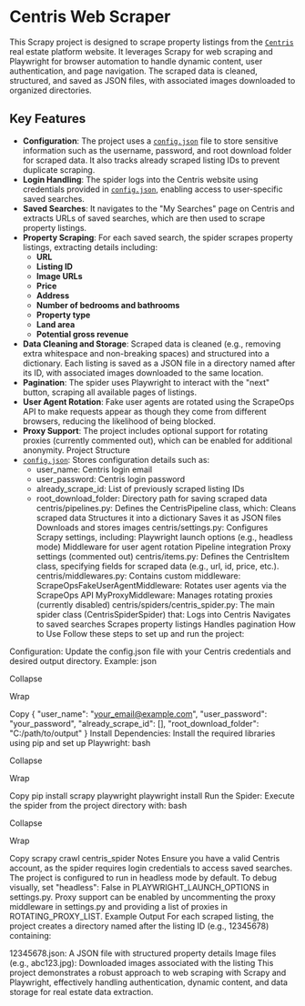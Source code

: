 # Centris Web Scraper
This Scrapy project is designed to scrape property listings from the [`Centris`](https://www.centris.ca/) real estate platform website. It leverages Scrapy for web scraping and Playwright for browser automation to handle dynamic content, user authentication, and page navigation. The scraped data is cleaned, structured, and saved as JSON files, with associated images downloaded to organized directories.

## Key Features
- **Configuration**:
The project uses a [`config.json`](config.json) file to store sensitive information such as the username, password, and root download folder for scraped data. It also tracks already scraped listing IDs to prevent duplicate scraping.
- **Login Handling**:
The spider logs into the Centris website using credentials provided in [`config.json`](config.json), enabling access to user-specific saved searches.
- **Saved Searches**:
It navigates to the "My Searches" page on Centris and extracts URLs of saved searches, which are then used to scrape property listings.
- **Property Scraping**:
For each saved search, the spider scrapes property listings, extracting details including:
  - **URL**
  - **Listing ID**
  - **Image URLs**
  - **Price**
  - **Address**
  - **Number of bedrooms and bathrooms**
  - **Property type**
  - **Land area**
  - **Potential gross revenue**
- **Data Cleaning and Storage**:
Scraped data is cleaned (e.g., removing extra whitespace and non-breaking spaces) and structured into a dictionary. Each listing is saved as a JSON file in a directory named after its ID, with associated images downloaded to the same location.
- **Pagination**:
The spider uses Playwright to interact with the "next" button, scraping all available pages of listings.
- **User Agent Rotation**:
Fake user agents are rotated using the ScrapeOps API to make requests appear as though they come from different browsers, reducing the likelihood of being blocked.
- **Proxy Support**:
The project includes optional support for rotating proxies (currently commented out), which can be enabled for additional anonymity.
Project Structure
- [`config.json`](config.json):
Stores configuration details such as:
  - user_name: Centris login email
  - user_password: Centris login password
  - already_scrape_id: List of previously scraped listing IDs
  - root_download_folder: Directory path for saving scraped data
centris/pipelines.py:
Defines the CentrisPipeline class, which:
Cleans scraped data
Structures it into a dictionary
Saves it as JSON files
Downloads and stores images
centris/settings.py:
Configures Scrapy settings, including:
Playwright launch options (e.g., headless mode)
Middleware for user agent rotation
Pipeline integration
Proxy settings (commented out)
centris/items.py:
Defines the CentrisItem class, specifying fields for scraped data (e.g., url, id, price, etc.).
centris/middlewares.py:
Contains custom middleware:
ScrapeOpsFakeUserAgentMiddleware: Rotates user agents via the ScrapeOps API
MyProxyMiddleware: Manages rotating proxies (currently disabled)
centris/spiders/centris_spider.py:
The main spider class (CentrisSpiderSpider) that:
Logs into Centris
Navigates to saved searches
Scrapes property listings
Handles pagination
How to Use
Follow these steps to set up and run the project:

Configuration:
Update the config.json file with your Centris credentials and desired output directory. Example:
json

Collapse

Wrap

Copy
{
    "user_name": "your_email@example.com",
    "user_password": "your_password",
    "already_scrape_id": [],
    "root_download_folder": "C:/path/to/output"
}
Install Dependencies:
Install the required libraries using pip and set up Playwright:
bash

Collapse

Wrap

Copy
pip install scrapy playwright
playwright install
Run the Spider:
Execute the spider from the project directory with:
bash

Collapse

Wrap

Copy
scrapy crawl centris_spider
Notes
Ensure you have a valid Centris account, as the spider requires login credentials to access saved searches.
The project is configured to run in headless mode by default. To debug visually, set "headless": False in PLAYWRIGHT_LAUNCH_OPTIONS in settings.py.
Proxy support can be enabled by uncommenting the proxy middleware in settings.py and providing a list of proxies in ROTATING_PROXY_LIST.
Example Output
For each scraped listing, the project creates a directory named after the listing ID (e.g., 12345678) containing:

12345678.json: A JSON file with structured property details
Image files (e.g., abc123.jpg): Downloaded images associated with the listing
This project demonstrates a robust approach to web scraping with Scrapy and Playwright, effectively handling authentication, dynamic content, and data storage for real estate data extraction.
